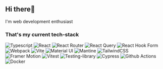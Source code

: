 ## Hi there👋
I'm web development enthusiast

### That's my current tech-stack
<p>

<img src="https://img.shields.io/badge/TypeScript-3178C6?style=for-the-badge&logo=typescript&logoColor=white"  alt="Typescript">

<img src="https://img.shields.io/badge/react-%2320232a.svg?style=for-the-badge&logo=react&logoColor=%2361DAFB"  alt="React">

<img src="https://img.shields.io/badge/React_Router-CA4245?style=for-the-badge&logo=react-router&logoColor=white"  alt="React Router">

<img src="https://img.shields.io/badge/-React%20Query-FF4154?style=for-the-badge&logo=react%20query&logoColor=white"  alt="React Query">

<img src="https://img.shields.io/badge/React%20Hook%20Form-%23EC5990.svg?style=for-the-badge&logo=reacthookform&logoColor=white"  alt="React Hook Form">

<img src="https://img.shields.io/badge/webpack-%238DD6F9.svg?style=for-the-badge&logo=webpack&logoColor=black" alt="Webpack">

<img src="https://img.shields.io/badge/vite-%23646CFF.svg?style=for-the-badge&logo=vite&logoColor=white" alt="Vite"> 

<img src="https://img.shields.io/badge/Material%20UI-007FFF?style=for-the-badge&logo=mui&logoColor=white"  alt="Material UI">

<img src="https://img.shields.io/badge/Mantine-ffffff?style=for-the-badge&logo=Mantine&logoColor=339af0"  alt="Mantine">

<img src="https://img.shields.io/badge/tailwindcss-%2338B2AC.svg?style=for-the-badge&logo=tailwind-css&logoColor=white" alt="TailwindCSS">

<img src="https://img.shields.io/badge/Framer%20Motion-0055FF?style=for-the-badge&logo=framer&logoColor=white"  alt="Framer Motion">

<img src="https://img.shields.io/badge/-Vitest-252529?style=for-the-badge&logo=vitest&logoColor=FCC72B"  alt="Vitest">

<img src="https://img.shields.io/badge/-TestingLibrary-%23E33332?style=for-the-badge&logo=testing-library&logoColor=white"  alt="Testing-library">

<img src="https://img.shields.io/badge/-cypress-%23E5E5E5?style=for-the-badge&logo=cypress&logoColor=058a5e"  alt="Cypress">

<img src="https://img.shields.io/badge/Github%20Actions-282a2e?style=for-the-badge&logo=githubactions&logoColor=367cfe" alt="Github Actions">

<img src="https://img.shields.io/badge/docker-%230db7ed.svg?style=for-the-badge&logo=docker&logoColor=white"  alt="Docker">

</p>


<!--
**Finnick223/Finnick223** is a ✨ _special_ ✨ repository because its `README.md` (this file) appears on your GitHub profile.

Here are some ideas to get you started:

- 🔭 I’m currently working on ...
- 🌱 I’m currently learning ...
- 👯 I’m looking to collaborate on ...
- 🤔 I’m looking for help with ...
- 💬 Ask me about ...
- 📫 How to reach me: ...
- 😄 Pronouns: ...
- ⚡ Fun fact: ...
-->
